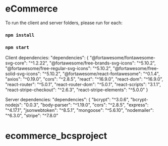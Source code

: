 # eCommerce

To run the client and server folders, please run for each:

### `npm install`

### `npm start`

Client dependencies:
"dependencies": {
	"@fortawesome/fontawesome-svg-core": "^1.2.22",
	"@fortawesome/free-brands-svg-icons": "^5.10.2",
	"@fortawesome/free-regular-svg-icons": "^5.10.2",
	"@fortawesome/free-solid-svg-icons": "^5.10.2",
	"@fortawesome/react-fontawesome": "^0.1.4",
	"axios": "^0.19.0",
	"cors": "^2.8.5",
	"react": "^16.9.0",
	"react-dom": "^16.9.0",
	"react-router": "^5.0.1",
	"react-router-dom": "^5.0.1",
	"react-scripts": "3.1.1",
	"react-stripe-checkout": "^2.6.3",
	"react-stripe-elements": "^5.0.0"
}

Server dependencies:
"dependencies": {
	"bcrypt": "^3.0.6",
	"bcrypt-nodejs": "0.0.3",
	"body-parser": "^1.19.0",
	"cors": "^2.8.5",
	"express": "^4.17.1",
	"jsonwebtoken": "^8.5.1",
	"mongoose": "^5.6.10",
    "nodemailer": "^6.3.0",
    "stripe": "^7.8.0"

# ecommerce_bcsproject
